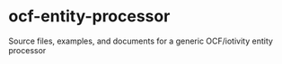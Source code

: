 # ocf-entity-processor
Source files, examples, and documents for a generic OCF/iotivity entity processor
